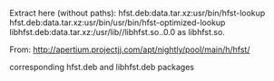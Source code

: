 Extract here (without paths):
hfst.deb:data.tar.xz:usr/bin/hfst-lookup
hfst.deb:data.tar.xz:usr/bin/usr/bin/hfst-optimized-lookup
libhfst.deb:data.tar.xz:/usr/lib/<arch>/libhfst.so.<version>.0.0 as libhfst.so.<version>

From:
http://apertium.projectjj.com/apt/nightly/pool/main/h/hfst/

corresponding hfst.deb and libhfst.deb packages
